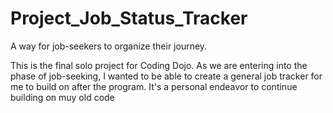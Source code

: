 # Project_Job_Status_Tracker
A way for job-seekers to organize their journey.

This is the final solo project for Coding Dojo. As we are entering into the phase of job-seeking, I wanted to be able to create a general job tracker for me to build on after the program. It's a personal endeavor to continue building on muy old code
